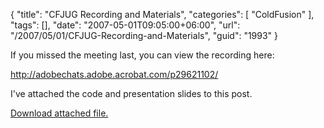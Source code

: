 {
	"title": "CFJUG Recording and Materials",
	"categories": [
		"ColdFusion"
	],
	"tags": [],
	"date": "2007-05-01T09:05:00+06:00",
	"url": "/2007/05/01/CFJUG-Recording-and-Materials",
	"guid": "1993"
}

If you missed the meeting last, you can view the recording here:

<a href="http://adobechats.adobe.acrobat.com/p29621102/">http://adobechats.adobe.acrobat.com/p29621102/</a>

I've attached the code and presentation slides to this post.<p><a href='enclosures/D%3A%5Cwebsites%5Cdev%2Ecamdenfamily%2Ecom%5Cenclosures%2Fvariabletypes%2Ezip'>Download attached file.</a></p>